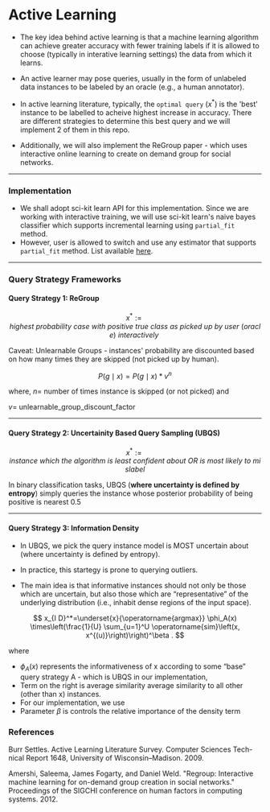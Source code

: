 # Active Learning

- The key idea behind active learning is that a machine learning algorithm can achieve greater accuracy with fewer training labels if it is allowed to choose (typically in interative learning settings) the data from which it learns.

- An active learner may pose queries, usually in the form of unlabeled data instances to be labeled by an oracle (e.g., a human annotator).

- In active learning literature, typically, the `optimal query` ($x^*$) is the 'best' instance to be labelled to acheive highest increase in accuracy. There are different strategies to determine this best query and we will implement 2 of them in this repo.
- Additionally, we will also implement the ReGroup paper - which uses interactive online learning to create on demand group for social networks. 

---

### Implementation 
- We shall adopt sci-kit learn API for this implementation. Since we are working with interactive training, we will use sci-kit learn's naive bayes classifier which supports incremental learning using `partial_fit` method.
- However, user is allowed to switch and use any estimator that supports `partial_fit` method. List available [here](https://scikit-learn.org/0.15/modules/scaling_strategies.html#incremental-learning).

--- 

### Query Strategy Frameworks

#### Query Strategy 1: ReGroup

$$x^* := highest\: probability\: case\: with\: positive\: true\: class\: as\: picked\: up\: by\: user\: (oracle)\: interactively\:$$

Caveat: Unlearnable Groups - instances' probability are discounted based on how many times they are skipped (not picked up by human).

$$P(g \mid x)=P(g \mid x) * v^n$$

where,
$n =$ number of times instance is skipped (or not picked) and

$v =$ unlearnable_group_discount_factor

---

#### Query Strategy 2: Uncertainity Based Query Sampling (UBQS)

$$x^* := instance\: which \: the\: algorithm\: is\: least\: confident\: about\: OR\: is\: most\: likely\: to\: mislabel$$

In binary classification tasks, UBQS (**where uncertainty is defined by entropy**) simply queries the instance whose posterior probability of being positive is nearest 0.5

---

#### Query Strategy 3: Information Density

- In UBQS, we pick the query instance model is MOST uncertain about (where uncertainty is defined by entropy).

- In practice, this startegy is prone to querying outliers.

- The main idea is that informative instances should not only be those which are uncertain, but also those which are “representative” of the underlying distribution (i.e., inhabit dense regions of the input space).


$$
x_{I D}^*=\underset{x}{\operatorname{argmax}} \phi_A(x) \times\left(\frac{1}{U} \sum_{u=1}^U \operatorname{sim}\left(x, x^{(u)}\right)\right)^\beta .
$$


where 
- $\phi_A(x)$ represents the informativeness of x according to some “base” query strategy A - which is UBQS in our implementation, 
- Term on the right is average similarity average similarity to all other (other than x) instances. 
- For our implementation, we use 
- Parameter $\beta$ is controls the relative importance of the density term

### References 
Burr Settles. Active Learning Literature Survey. Computer Sciences Tech-
nical Report 1648, University of Wisconsin–Madison. 2009.

Amershi, Saleema, James Fogarty, and Daniel Weld. "Regroup: Interactive machine learning for on-demand group creation in social networks." Proceedings of the SIGCHI conference on human factors in computing systems. 2012.
